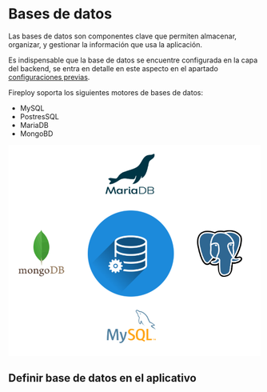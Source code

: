 # Bases de datos

Las bases de datos son componentes clave que permiten almacenar, organizar, y gestionar la información que usa la aplicación.

Es indispensable que la base de datos se encuentre configurada en la capa del backend, se entra en detalle en este aspecto en el apartado [configuraciones previas](address).

Fireploy soporta los siguientes motores de bases de datos:

- MySQL
- PostresSQL
- MariaDB
- MongoBD

![alt text](image.png)

## Definir base de datos en el aplicativo
